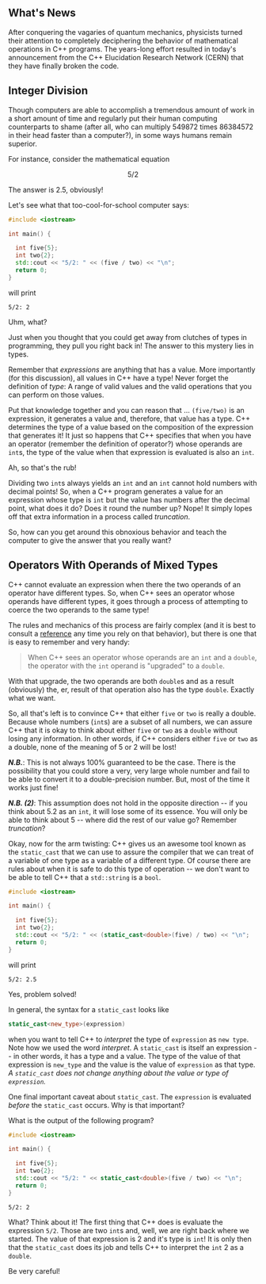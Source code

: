 ## What's News

After conquering the vagaries of quantum mechanics, physicists turned their attention to completely deciphering the behavior of mathematical operations in C++ programs. The years-long effort resulted in today's announcement from the C++ Elucidation Research Network (CERN) that they have finally broken the code.

## Integer Division

Though computers are able to accomplish a tremendous amount of work in a short amount of time and regularly put their human computing counterparts to shame (after all, who can multiply 549872 times 86384572 in their head faster than a computer?), in some ways humans remain superior.

For instance, consider the mathematical equation

$$ 5 / 2 $$

The answer is $2.5$, obviously!

Let's see what that too-cool-for-school computer says:

```C++
#include <iostream>

int main() {

  int five{5};
  int two{2};
  std::cout << "5/2: " << (five / two) << "\n";
  return 0;
}
```

will print

```
5/2: 2
```

Uhm, what?

Just when you thought that you could get away from clutches of types in programming, they pull you right back in! The answer to this mystery lies in types.

Remember that _expressions_ are anything that has a value. More importantly (for this discussion), all values in C++ have a type! Never forget the definition of _type_: A range of valid values and the valid operations that you can perform on those values.

Put that knowledge together and you can reason that ... `(five/two)` is an expression, it generates a value and, therefore, that value has a type. C++ determines the type of a value based on the composition of the expression that generates it! It just so happens that C++ specifies that when you have an operator (remember the definition of operator?) whose operands are `int`s, the type of the value when that expression is evaluated is also an `int`. 

Ah, so that's the rub!

Dividing two `int`s always yields an `int` and an `int` cannot hold numbers with decimal points! So, when a C++ program generates a value for an expression whose type is `int` but the value has numbers after the decimal point, what does it do? Does it round the number up? Nope! It simply lopes off that extra information in a process called _truncation_. 

So, how can you get around this obnoxious behavior and teach the computer to give the answer that you really want? 

## Operators With Operands of Mixed Types

C++ cannot evaluate an expression when there the two operands of an operator have different types. So, when C++ sees an operator whose operands have different types, it goes through a process of attempting to coerce the two operands to the same type!

The rules and mechanics of this process are fairly complex (and it is best to consult a [reference](https://en.cppreference.com/w/cpp/language/implicit_conversion) any time you rely on that behavior), but there is one that is easy to remember and very handy:

> When C++ sees an operator whose operands are an `int` and a `double`, the operator with the `int` operand is "upgraded" to a `double`.

With that upgrade, the two operands are both `double`s and as a result (obviously) the, er, result of that operation also has the type `double`. Exactly what we want.

So, all that's left is to convince C++ that either `five` or `two` is really a double. Because whole numbers (`int`s) are a subset of all numbers, we can assure C++ that it is okay to think about either `five` or `two` as a `double` without losing any information. In other words, if C++ considers either `five` or `two` as a double, none of the meaning of $5$ or $2$ will be lost! 

***N.B.***: This is not always 100% guaranteed to be the case. There is the possibility that you could store a very, very large whole number and fail to be able to convert it to a double-precision number. But, most of the time it works just fine!

***N.B. (2)***: This assumption does not hold in the opposite direction -- if you think about $5.2$ as an `int`, it will lose some of its essence. You will only be able to think about $5$ -- where did the rest of our value go? Remember _truncation_?

Okay, now for the arm twisting: C++ gives us an awesome tool known as the `static_cast` that we can use to assure the compiler that we can treat of a variable of one type as a variable of a different type. Of course there are rules about when it is safe to do this type of operation -- we don't want to be able to tell C++ that a `std::string` is a `bool`. 

```C++
#include <iostream>

int main() {

  int five{5};
  int two{2};
  std::cout << "5/2: " << (static_cast<double>(five) / two) << "\n";
  return 0;
}
```

will print

```
5/2: 2.5
```

Yes, problem solved!

In general, the syntax for a `static_cast` looks like

```C++
static_cast<new_type>(expression)
```

when you want to tell C++ to _interpret_ the type of `expression` as `new type`. Note how we used the word _interpret_. A `static_cast` is itself an expression -- in other words, it has a type and a value. The type of the value of that expression is `new_type` and the value is the value of `expression` as that type. _A `static_cast` does not change anything about the value or type of `expression`._

One final important caveat about `static_cast`. The `expression` is evaluated _before_ the `static_cast` occurs. Why is that important? 

What is the output of the following program?

```C++
#include <iostream>

int main() {

  int five{5};
  int two{2};
  std::cout << "5/2: " << static_cast<double>(five / two) << "\n";
  return 0;
}
```

```
5/2: 2
```

What? Think about it! The first thing that C++ does is evaluate the expression `5/2`. Those are two `int`s and, well, we are right back where we started. The value of that expression is $2$ and it's type is `int`! It is only then that the `static_cast` does its job and tells C++ to interpret the `int` $2$ as a `double`.

Be very careful!